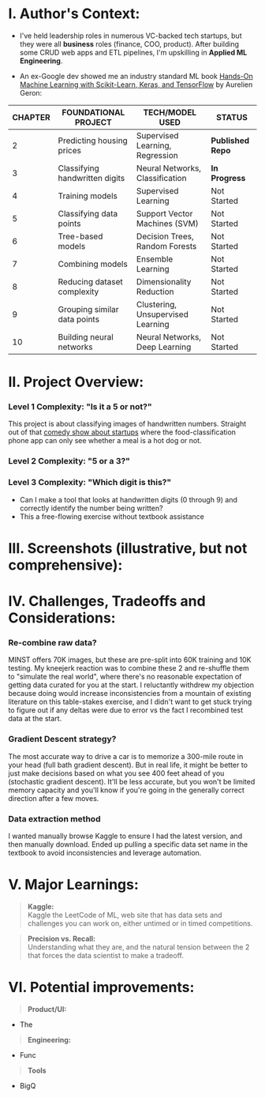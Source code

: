 # I. Author's Context:
- I've held leadership roles in numerous VC-backed tech startups, but they were all __business__ roles (finance, COO, product). After building some CRUD web apps and ETL pipelines, I'm upskilling in __Applied ML Engineering__.

- An ex-Google dev showed me an industry standard ML book [Hands-On Machine Learning with Scikit-Learn, Keras, and TensorFlow](https://www.amazon.com/Hands-Machine-Learning-Scikit-Learn-TensorFlow/dp/1492032646) by Aurelien Geron:

| CHAPTER | FOUNDATIONAL PROJECT           | TECH/MODEL USED                | STATUS                |
|---------|--------------------------------|--------------------------------|-----------------------|
| 2       | Predicting housing prices      | Supervised Learning, Regression| **Published Repo**    |
| 3       | Classifying handwritten digits | Neural Networks, Classification| **In Progress**       |
| 4       | Training models                | Supervised Learning            | Not Started           |
| 5       | Classifying data points        | Support Vector Machines (SVM)  | Not Started           |
| 6       | Tree-based models              | Decision Trees, Random Forests | Not Started           |
| 7       | Combining models               | Ensemble Learning              | Not Started           |
| 8       | Reducing dataset complexity    | Dimensionality Reduction       | Not Started           |
| 9       | Grouping similar data points   | Clustering, Unsupervised Learning| Not Started         |
| 10      | Building neural networks       | Neural Networks, Deep Learning | Not Started           |


# II. Project Overview:

### Level 1 Complexity: "Is it a 5 or not?"
This project is about classifying images of handwritten numbers. Straight out of that [comedy show about startups](https://www.youtube.com/watch?v=ACmydtFDTGs&ab_channel=HBO) where the food-classification phone app can only see whether a meal is a hot dog or not.

### Level 2 Complexity: "5 or a 3?"

### Level 3 Complexity: "Which digit is this?"
- Can I make a tool that looks at handwritten digits (0 through 9) and correctly identify the number being written?
- This a free-flowing exercise without textbook assistance


# III. Screenshots (illustrative, but not comprehensive):

# IV. Challenges, Tradeoffs and Considerations:
### Re-combine raw data?
MINST offers 70K images, but these are pre-split into 60K training and 10K testing. My kneejerk reaction was to combine these 2 and re-shuffle them to "simulate the real world", where there's no reasonable expectation of getting data curated for you at the start. I reluctantly withdrew my objection because doing would increase inconsistencies from a mountain of existing literature on this table-stakes exercise, and I didn't want to get stuck trying to figure out if any deltas were due to error vs the fact I recombined test data at the start.

### Gradient Descent strategy?
The most accurate way to drive a car is to memorize a 300-mile route in your head (full bath gradient descent). But in real life, it might be better to just make decisions based on what you see 400 feet ahead of you (stochastic gradient descent). It'll be less accurate, but you won't be limited memory capacity and you'll know if you're going in the generally correct direction after a few moves.

### Data extraction method
I wanted manually browse Kaggle to ensure I had the latest version, and then manually download. Ended up pulling a specific data set name in the textbook to avoid inconsistencies and leverage automation.


# V. Major Learnings:
>**Kaggle:**<br>
Kaggle the LeetCode of ML, web site that has data sets and challenges you can work on, either untimed or in timed competitions. 

>**Precision vs. Recall:**<br>
Understanding what they are, and the natural tension between the 2 that forces the data scientist to make a tradeoff.


# VI. Potential improvements:
>**Product/UI:**<br>
- The 

>**Engineering:**<br>
- Func

>**Tools**<br>
- BigQ